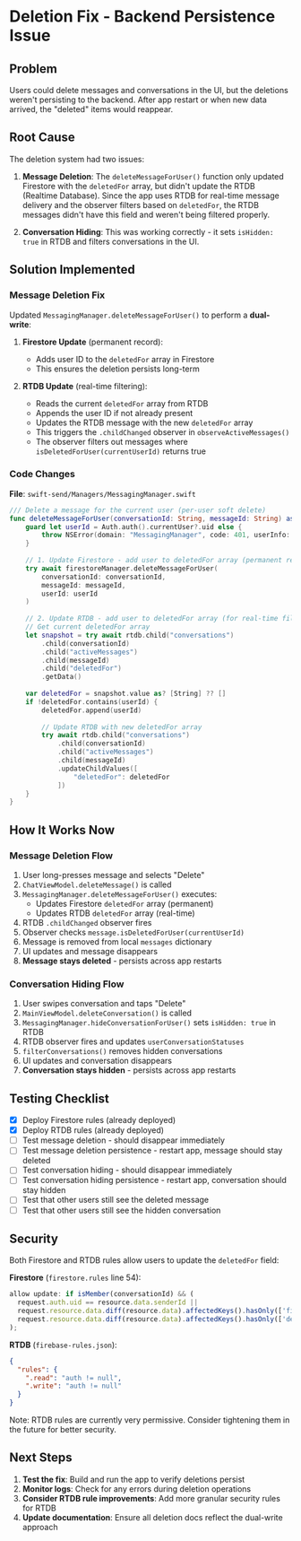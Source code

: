# Deletion Fix - Backend Persistence Issue

## Problem
Users could delete messages and conversations in the UI, but the deletions weren't persisting to the backend. After app restart or when new data arrived, the "deleted" items would reappear.

## Root Cause
The deletion system had two issues:

1. **Message Deletion**: The `deleteMessageForUser()` function only updated Firestore with the `deletedFor` array, but didn't update the RTDB (Realtime Database). Since the app uses RTDB for real-time message delivery and the observer filters based on `deletedFor`, the RTDB messages didn't have this field and weren't being filtered properly.

2. **Conversation Hiding**: This was working correctly - it sets `isHidden: true` in RTDB and filters conversations in the UI.

## Solution Implemented

### Message Deletion Fix
Updated `MessagingManager.deleteMessageForUser()` to perform a **dual-write**:

1. **Firestore Update** (permanent record):
   - Adds user ID to the `deletedFor` array in Firestore
   - This ensures the deletion persists long-term

2. **RTDB Update** (real-time filtering):
   - Reads the current `deletedFor` array from RTDB
   - Appends the user ID if not already present
   - Updates the RTDB message with the new `deletedFor` array
   - This triggers the `.childChanged` observer in `observeActiveMessages()`
   - The observer filters out messages where `isDeletedForUser(currentUserId)` returns true

### Code Changes

**File**: `swift-send/Managers/MessagingManager.swift`

```swift
/// Delete a message for the current user (per-user soft delete)
func deleteMessageForUser(conversationId: String, messageId: String) async throws {
    guard let userId = Auth.auth().currentUser?.uid else {
        throw NSError(domain: "MessagingManager", code: 401, userInfo: [NSLocalizedDescriptionKey: "Not authenticated"])
    }
    
    // 1. Update Firestore - add user to deletedFor array (permanent record)
    try await firestoreManager.deleteMessageForUser(
        conversationId: conversationId,
        messageId: messageId,
        userId: userId
    )
    
    // 2. Update RTDB - add user to deletedFor array (for real-time filtering)
    // Get current deletedFor array
    let snapshot = try await rtdb.child("conversations")
        .child(conversationId)
        .child("activeMessages")
        .child(messageId)
        .child("deletedFor")
        .getData()
    
    var deletedFor = snapshot.value as? [String] ?? []
    if !deletedFor.contains(userId) {
        deletedFor.append(userId)
        
        // Update RTDB with new deletedFor array
        try await rtdb.child("conversations")
            .child(conversationId)
            .child("activeMessages")
            .child(messageId)
            .updateChildValues([
                "deletedFor": deletedFor
            ])
    }
}
```

## How It Works Now

### Message Deletion Flow
1. User long-presses message and selects "Delete"
2. `ChatViewModel.deleteMessage()` is called
3. `MessagingManager.deleteMessageForUser()` executes:
   - Updates Firestore `deletedFor` array (permanent)
   - Updates RTDB `deletedFor` array (real-time)
4. RTDB `.childChanged` observer fires
5. Observer checks `message.isDeletedForUser(currentUserId)`
6. Message is removed from local `messages` dictionary
7. UI updates and message disappears
8. **Message stays deleted** - persists across app restarts

### Conversation Hiding Flow
1. User swipes conversation and taps "Delete"
2. `MainViewModel.deleteConversation()` is called
3. `MessagingManager.hideConversationForUser()` sets `isHidden: true` in RTDB
4. RTDB observer fires and updates `userConversationStatuses`
5. `filterConversations()` removes hidden conversations
6. UI updates and conversation disappears
7. **Conversation stays hidden** - persists across app restarts

## Testing Checklist

- [x] Deploy Firestore rules (already deployed)
- [x] Deploy RTDB rules (already deployed)
- [ ] Test message deletion - should disappear immediately
- [ ] Test message deletion persistence - restart app, message should stay deleted
- [ ] Test conversation hiding - should disappear immediately
- [ ] Test conversation hiding persistence - restart app, conversation should stay hidden
- [ ] Test that other users still see the deleted message
- [ ] Test that other users still see the hidden conversation

## Security

Both Firestore and RTDB rules allow users to update the `deletedFor` field:

**Firestore** (`firestore.rules` line 54):
```javascript
allow update: if isMember(conversationId) && (
  request.auth.uid == resource.data.senderId || 
  request.resource.data.diff(resource.data).affectedKeys().hasOnly(['finalDeliveryStatus', 'isEdited', 'editedAt']) ||
  request.resource.data.diff(resource.data).affectedKeys().hasOnly(['deletedFor'])
);
```

**RTDB** (`firebase-rules.json`):
```json
{
  "rules": {
    ".read": "auth != null",
    ".write": "auth != null"
  }
}
```

Note: RTDB rules are currently very permissive. Consider tightening them in the future for better security.

## Next Steps

1. **Test the fix**: Build and run the app to verify deletions persist
2. **Monitor logs**: Check for any errors during deletion operations
3. **Consider RTDB rule improvements**: Add more granular security rules for RTDB
4. **Update documentation**: Ensure all deletion docs reflect the dual-write approach

